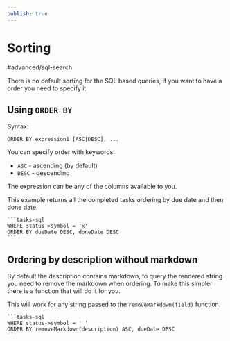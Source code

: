 ```yaml
---
publish: true
---
```


# Sorting

<span class="related-pages">#advanced/sql-search</span>

There is no default sorting for the SQL based queries, if you want to have a order you need to specify it.

## Using  `ORDER BY`

Syntax:

    ORDER BY expression1 [ASC|DESC], ...

You can specify order with keywords:

- `ASC` - ascending (by default)
- `DESC` - descending

The expression can be any of the columns available to you.

This example returns all the completed tasks ordering by due date and then done date.

````text
```tasks-sql
WHERE status->symbol = 'x'
ORDER BY dueDate DESC, doneDate DESC
```
````

## Ordering by description without markdown

By default the description contains markdown, to query the rendered string you need to remove the markdown when ordering. To make this simpler there is a function that will do it for you.

This will work for any string passed to the `removeMarkdown(field)` function.

````text
```tasks-sql
WHERE status->symbol = ' '
ORDER BY removeMarkdown(description) ASC, dueDate DESC
```
````
